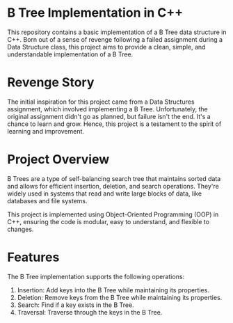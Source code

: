 # B Tree Implementation in C++
This repository contains a basic implementation of a B Tree data structure in C++. Born out of a sense of revenge following a failed assignment during a Data Structure class, this project aims to provide a clean, simple, and understandable implementation of a B Tree.

# Revenge Story
The initial inspiration for this project came from a Data Structures assignment, which involved implementing a B Tree. Unfortunately, the original assignment didn't go as planned, but failure isn't the end. It's a chance to learn and grow. Hence, this project is a testament to the spirit of learning and improvement.

# Project Overview
B Trees are a type of self-balancing search tree that maintains sorted data and allows for efficient insertion, deletion, and search operations. They're widely used in systems that read and write large blocks of data, like databases and file systems.

This project is implemented using Object-Oriented Programming (OOP) in C++, ensuring the code is modular, easy to understand, and flexible to changes.

# Features
The B Tree implementation supports the following operations:

1. Insertion: Add keys into the B Tree while maintaining its properties.
2. Deletion: Remove keys from the B Tree while maintaining its properties.
3. Search: Find if a key exists in the B Tree.
4. Traversal: Traverse through the keys in the B Tree.
